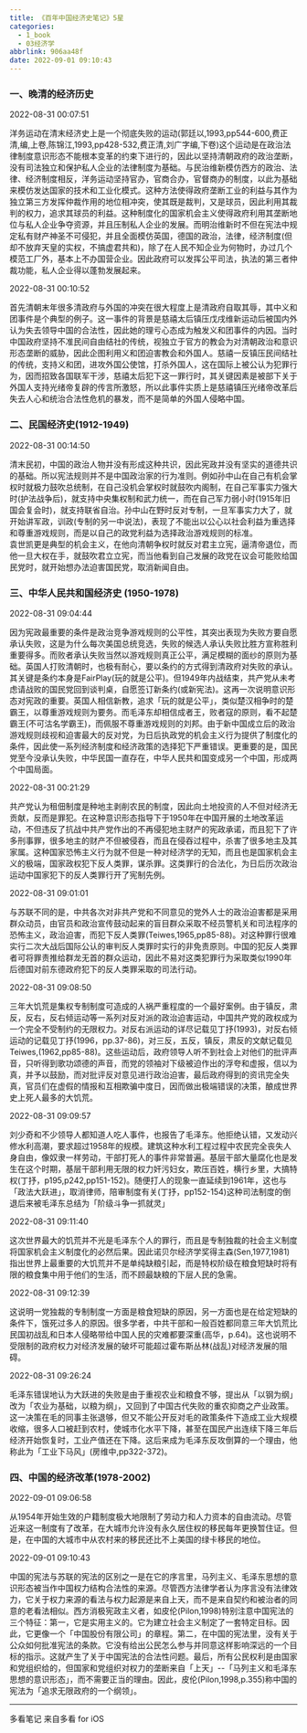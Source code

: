 ```yaml
---
title: 《百年中国经济史笔记》5星
categories:
  - 1_book
  - 03经济学
abbrlink: 906aa48f
date: 2022-09-01 09:10:43
---
```



###   一、晚清的经济历史  

  2022-08-31 00:07:51  

  洋务运动在清末经济史上是一个彻底失败的运动(郭廷以,1993,pp544-600,费正清,编,上卷,陈锦江,1993,pp428-532,费正清,刘广字编,下卷)这个运动是在政治法律制度意识形态不能根本变革的约束下进行的，因此以坚持清朝政府的政治垄断，没有司法独立和保护私人企业的法律制度为基础。与民治维新模仿西方的政治、法律、经济制度相反，洋务运动坚持官办，官商合办，官督商办的制度，以此为基础来模仿发达国家的技术和工业化模式。这种方法使得政府垄断工业的利益与其作为独立第三方发挥仲裁作用的地位相冲突，使其既是裁判，又是球员，因此利用其裁判的权力，追求其球员的利益。这种制度化的国家机会主义使得政府利用其垄断地位与私人企业争夺资源，并且压制私人企业的发展。而明治维新时不但在宪法中规定私有财产神圣不可侵犯，并且全面模仿英国，德国的政治，法律，经济制度(但却不放弃天皇的实权，不搞虚君共和)，除了在人民不知企业为何物时，办过几个模范工厂外，基本上不办国营企业。因此政府可以发挥公平司法，执法的第三者仲裁功能，私人企业得以蓬勃发展起来。  

  2022-08-31 00:10:52  

  首先清朝末年很多清政府与外国的冲突在很大程度上是清政府自取其辱，其中义和团事件是个典型的例子。这一事件的背景是慈禧太后镇压戊戌维新运动后被国内外认为失去领导中国的合法性，因此她的理亏心态成为触发义和团事件的内因。当时中国政府坚持不准民间自由结社的传统，视独立于官方的教会为对清朝政治和意识形态垄断的威胁，因此企图利用义和团迫害教会和外国人。慈禧一反镇压民间结社的传统，支持义和团，进攻外国公使馆，打杀外国人，这在国际上被公认为犯罪行为，因而招致各国联军干涉，慈禧太后犯下这一罪行时，其关键因素是被部下关于外国人支持光绪帝复辟的传言所激怒，所以此事件实质上是慈禧镇压光绪帝改革后失去人心和统治合法性危机的暴发，而不是简单的外国人侵略中国。  



###   二、民国经济史(1912-1949)  

  2022-08-31 00:14:50  

  清末民初，中国的政治人物并没有形成这种共识，因此宪政并没有坚实的道德共识的基础。所以宪法规则并不是中国政治家的行为准则。例如孙中山在自己有机会掌权时就极力鼓吹总统制，在自己没机会掌权时就鼓吹内阁制，在自己军事实力强大时(护法战争后)，就支持中央集权制和武力统一，而在自己军力弱小时(1915年旧国会复会时)，就支持联省自治。孙中山在野时反对专制，一旦军事实力大了，就开始讲军政，训政(专制的另一中说法)，表现了不能出以公心以社会利益为重选择和尊重游戏规则，而是以自己的政党利益为选择政治游戏规则的标准。  
  袁世凯更是典型的机会主义，在他向清朝争权时就反对君主立宪，逼清帝退位，而他一旦大权在手，就鼓吹君立立宪，而当他看到自己发展的政党在议会可能败给国民党时，就开始想办法迫害国民党，取消新闻自由。  



###   三、中华人民共和国经济史 (1950-1978)  

  2022-08-31 09:04:44  

  因为宪政最重要的条件是政治竞争游戏规则的公平性，其突出表现为失败方要自愿承认失败，这是为什么每次美国总统竞选，失败的候选人承认失败比胜方宣称胜利重要得多。而败者承认失败当然以游戏规则真正公平，满足模糊的面纱的原则为基础。英国人打败清朝时，也极有耐心，要以条约的方式得到清政府对失败的承认。其关键是条约本身是FairPlay(玩的就是公平)。但1949年内战结束，共产党从未考虑请战败的国民党回到谈判桌，自愿签订新条约(或新宪法)。这再一次说明意识形态对宪政的重要。英国人相信新教，追求「玩的就是公平」，类似楚汉相争时的楚霸王，以尊重游戏规则为要务。而毛泽东却相信成者王，败者寇的原则，看不起楚霸王(不可沽名学霸王)，而佩服不尊重游戏规则的刘邦。由于新中国成立后的政治游戏规则歧视和迫害最大的反对党，为日后执政党的机会主义行为提供了制度化的条件，因此使一系列经济制度和经济政策的选择犯下严重错误。更重要的是，国民党至今没承认失败，中华民国一直存在，中华人民共和国变成另一个中国，形成两个中国局面。  

  2022-08-31 00:21:29  

  共产党认为租佃制度是种地主剥削农民的制度，因此向土地投资的人不但对经济无贡献，反而是罪犯。在这种意识形态指导下于1950年在中国开展的土地改革运动，不但违反了抗战中共产党作出的不再侵犯地主财产的宪政承诺，而且犯下了许多刑事罪，很多地主的财产不但被侵吞，而且在侵吞过程中，杀害了很多地主及其家属。这种国家恐怖主义行为就不但是一种对经济学的无知，而且也是国家机会主义的极端，国家政权犯下反人类罪，谋杀罪。这类罪行的合法化，为日后历次政治运动中国家犯下的反人类罪行开了宪制先例。  

  2022-08-31 09:01:01  

  与苏联不同的是，中共各次对非共产党和不同意见的党外人士的政治迫害都是采用群众动员，由官员和政治宣传鼓动起来的盲目群众采取不经员警机关和司法程序的恐怖主义，政治迫害，而犯下反人类罪(Teiwes,1965,pp85-88)。对这种罪行很难实行二次大战后国际公认的审判反人类罪时实行的非免责原则。中国的犯反人类罪者可将罪责推给群龙无首的群众运动，因此不易对这类犯罪行为采取类似1990年后德国对前东德政府犯下的反人类罪采取的司法行动。  

  2022-08-31 09:08:50  

  三年大饥荒是集权专制制度可造成的人祸严重程度的一个最好案例。由于镇反，肃反，反右，反右倾运动等一系列对反对派的政治迫害运动，中国共产党的政权成为一个完全不受制约的无限权力。对反右派运动的详尽记载见丁抒(1993)，对反右倾运动的记载见丁抒(1996，pp.37-86)，对三反，五反，镇反，肃反的文献记载见Teiwes,(1962,pp85-88)。这些运动后，政府领导人听不到社会上对他们的批评声音，只听得到歌功颂德的声音，而党的领袖对下级被迫作出的浮夸和虚报，信以为真，并予以鼓励，而对批评反对意见进行政治迫害，最后政府得到的资讯完全失真，官员们在虚假的情报和互相欺骗中度日，因而做出极端错误的决策，酿成世界史上死人最多的大饥荒。  

  2022-08-31 09:09:57  

  刘少奇和不少领导人都知道人吃人事件，也报告了毛泽东。他拒绝认错，又发动兴修水利高潮，要求超过1958年的规模。建筑这种水利工程过程中农民完全丧失人身自由，像奴隶一样劳动，干部打死人的事件非常普遍。基层干部大量腐化也是发生在这个时期，基层干部利用无限的权力奸污妇女，欺压百姓，横行乡里，大搞特权(丁抒，p195,p242,pp151-152)。随便打人的现象一直延续到1961年，这也与「政法大跃进」，取消律师，陪审制度有关(丁抒，pp152-154)这种司法制度的倒退后来被毛泽东总结为「阶级斗争一抓就灵」  

  2022-08-31 09:11:40  

  这次世界最大的饥荒并不光是毛泽东个人的罪行，而且是专制独裁的社会主义制度将国家机会主义制度化的必然后果。因此诺贝尔经济学奖得主森(Sen,1977,1981)指出世界上最重要的大饥荒并不是单纯缺粮引起，而是特权阶级在粮食短缺时将有限的粮食集中用于他们的生活，而不顾最缺粮的下层人民的急需。  

  2022-08-31 09:12:39  

  这说明一党独裁的专制制度一方面是粮食短缺的原因，另一方面也是在给定短缺的条件下，饿死过多人的原因。很多学者，中共干部和一般百姓都同意三年大饥荒比民国初战乱和日本人侵略带给中国人民的灾难都要深重(高华，p.64)。这也说明不受限制的政府权力对经济发展的破坏可能超过霍布斯丛林(战乱)对经济发展的阻碍。  

  2022-08-31 09:26:24  

  毛泽东错误地认为大跃进的失败是由于重视农业和粮食不够，提出从「以钢为纲」改为「农业为基础，以粮为纲」，又回到了中国古代失败的重农抑商之产业政策。这一决策在毛的同事主张退够，但又不能公开反对毛的政策条件下造成工业大规模收缩，很多人口被赶到农村，使城市化水平下降，甚至在国民产出连续下降三年后经济开始恢复时，工业产值还在下降。这后来成为毛泽东反攻倒算的一个理由，他称此为「工业下马风」(房维中,pp322-372)。  



###   四、中国的经济改革(1978-2002)  

  2022-09-01 09:06:58  

  从1954年开始生效的户籍制度极大地限制了劳动力和人力资本的自由流动。尽管近来这一制度有了改革，在大城市允许没有永久居住权的移民每年更换暂住证。但是，在中国的大城市中从农村来的移民还比不上美国的绿卡移民的地位。  

  2022-09-01 09:10:43  

  中国的宪法与苏联的宪法的区别之一是在它的序言里，马列主义、毛泽东思想的意识形态被当作中国权力结构合法性的来源。尽管西方法律学者认为序言没有法律效力，它关于权力来源的看法与权力起源是来自上天，而不是来自契约和被治者的同意的老看法相似。西方消极宪政主义者，如皮伦(Pilon,1998)特别注意中国宪法的三个特征：第一，它是实用主义的。它为建立社会主义制定了一套特定目标。因此，它更像一个「中国股份有限公司」的章程。第二，在中国的宪法里，没有关于公众如何批准宪法的条款。它没有给出公民怎么参与并同意这样影响深远的一个目标的指示。这就产生了关于中国宪法的合法性问题。最后，所有公民权利是由国家和党组织给的，但国家和党组织对权力的垄断来自「上天」--「马列主义和毛泽东思想的意识形态」，而不需要正当的理由。因此，皮伦(Pilon,1998,p.355)称中国的宪法为「追求无限政府的一个纲领」。  

---

  多看笔记 来自多看 for iOS

